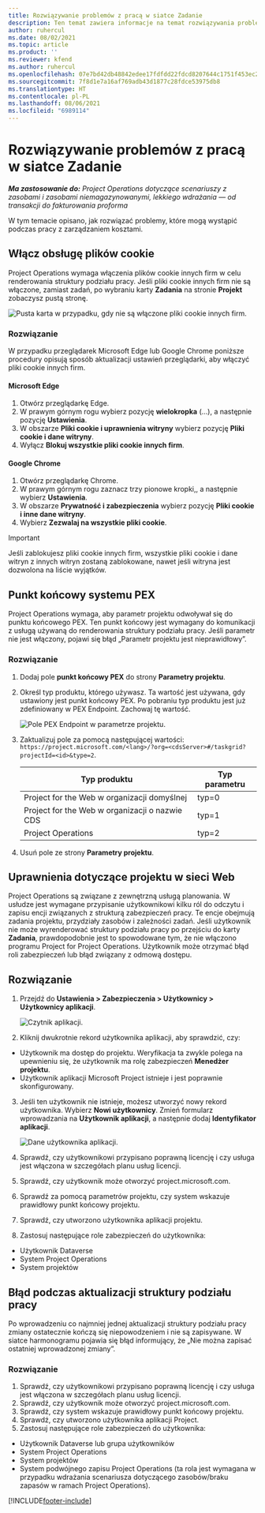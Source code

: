 ```yaml
---
title: Rozwiązywanie problemów z pracą w siatce Zadanie
description: Ten temat zawiera informacje na temat rozwiązywania problemów potrzebne podczas pracy w siatce Zadanie.
author: ruhercul
ms.date: 08/02/2021
ms.topic: article
ms.product: ''
ms.reviewer: kfend
ms.author: ruhercul
ms.openlocfilehash: 07e7bd42db48842edee17fdfdd22fdcd8207644c1751f453ec29c3194aac625e
ms.sourcegitcommit: 7f8d1e7a16af769adb43d1877c28fdce53975db8
ms.translationtype: HT
ms.contentlocale: pl-PL
ms.lasthandoff: 08/06/2021
ms.locfileid: "6989114"
---
```

# <a name="troubleshoot-working-in-the-task-grid"></a>Rozwiązywanie problemów z pracą w siatce Zadanie 

_**Ma zastosowanie do:** Project Operations dotyczące scenariuszy z zasobami i zasobami niemagazynowanymi, lekkiego wdrażania — od transakcji do fakturowania proforma_

W tym temacie opisano, jak rozwiązać problemy, które mogą wystąpić podczas pracy z zarządzaniem kosztami.

## <a name="enable-cookies"></a>Włącz obsługę plików cookie

Project Operations wymaga włączenia plików cookie innych firm w celu renderowania struktury podziału pracy. Jeśli pliki cookie innych firm nie są włączone, zamiast zadań, po wybraniu karty **Zadania** na stronie **Projekt** zobaczysz pustą stronę.

![Pusta karta w przypadku, gdy nie są włączone pliki cookie innych firm.](media/blankschedule.png)


### <a name="workaround"></a>Rozwiązanie
W przypadku przeglądarek Microsoft Edge lub Google Chrome poniższe procedury opisują sposób aktualizacji ustawień przeglądarki, aby włączyć pliki cookie innych firm.

#### <a name="microsoft-edge"></a>Microsoft Edge

1. Otwórz przeglądarkę Edge.
2. W prawym górnym rogu wybierz pozycję **wielokropka** (...), a następnie pozycję **Ustawienia**.
3. W obszarze **Pliki cookie i uprawnienia witryny** wybierz pozycję **Pliki cookie i dane witryny**.
4. Wyłącz **Blokuj wszystkie pliki cookie innych firm**.

#### <a name="google-chrome"></a>Google Chrome

1. Otwórz przeglądarkę Chrome.
2. W prawym górnym rogu zaznacz trzy pionowe kropki,, a następnie wybierz **Ustawienia**.
3. W obszarze **Prywatność i zabezpieczenia** wybierz pozycję **Pliki cookie i inne dane witryny**.
4. Wybierz **Zezwalaj na wszystkie pliki cookie**.

> [!IMPORTANT]
> Jeśli zablokujesz pliki cookie innych firm, wszystkie pliki cookie i dane witryn z innych witryn zostaną zablokowane, nawet jeśli witryna jest dozwolona na liście wyjątków.

## <a name="pex-endpoint"></a>Punkt końcowy systemu PEX

Project Operations wymaga, aby parametr projektu odwoływał się do punktu końcowego PEX. Ten punkt końcowy jest wymagany do komunikacji z usługą używaną do renderowania struktury podziału pracy. Jeśli parametr nie jest włączony, pojawi się błąd „Parametr projektu jest nieprawidłowy”. 

### <a name="workaround"></a>Rozwiązanie

1. Dodaj pole **punkt końcowy PEX** do strony **Parametry projektu**.
2. Określ typ produktu, którego używasz. Ta wartość jest używana, gdy ustawiony jest punkt końcowy PEX. Po pobraniu typ produktu jest już zdefiniowany w PEX Endpoint. Zachowaj tę wartość. 
   
    ![Pole PEX Endpoint w parametrze projektu.](media/pex-endpoint.png)

3. Zaktualizuj pole za pomocą następującej wartości: `https://project.microsoft.com/<lang>/?org=<cdsServer>#/taskgrid?projectId=<id>&type=2`.

   
   | Typ produktu                         | Typ parametru |
   |--------------------------------------|----------------|
   | Project for the Web w organizacji domyślnej   | typ=0         |
   | Project for the Web w organizacji o nazwie CDS | typ=1         |
   | Project Operations                   | typ=2         |
   
4. Usuń pole ze strony **Parametry projektu**.

## <a name="privileges-for-project-for-the-web"></a>Uprawnienia dotyczące projektu w sieci Web

Project Operations są związane z zewnętrzną usługą planowania. W usłudze jest wymagane przypisanie użytkownikowi kilku ról do odczytu i zapisu encji związanych z strukturą zabezpieczeń pracy. Te encje obejmują zadania projektu, przydziały zasobów i zależności zadań. Jeśli użytkownik nie może wyrenderować struktury podziału pracy po przejściu do karty **Zadania**, prawdopodobnie jest to spowodowane tym, że nie włączono programu Project for Project Operations. Użytkownik może otrzymać błąd roli zabezpieczeń lub błąd związany z odmową dostępu.


## <a name="workaround"></a>Rozwiązanie

1. Przejdź do **Ustawienia > Zabezpieczenia > Użytkownicy > Użytkownicy aplikacji**.  

   ![Czytnik aplikacji.](media/applicationuser.jpg)
   
2. Kliknij dwukrotnie rekord użytkownika aplikacji, aby sprawdzić, czy:

 - Użytkownik ma dostęp do projektu. Weryfikacja ta zwykle polega na upewnieniu się, że użytkownik ma rolę zabezpieczeń **Menedżer projektu**.
 - Użytkownik aplikacji Microsoft Project istnieje i jest poprawnie skonfigurowany.
 
3. Jeśli ten użytkownik nie istnieje, możesz utworzyć nowy rekord użytkownika. Wybierz **Nowi użytkownicy**. Zmień formularz wprowadzania na **Użytkownik aplikacji**, a następnie dodaj **Identyfikator aplikacji**.

   ![Dane użytkownika aplikacji.](media/applicationuserdetails.jpg)

4. Sprawdź, czy użytkownikowi przypisano poprawną licencję i czy usługa jest włączona w szczegółach planu usług licencji.
5. Sprawdź, czy użytkownik może otworzyć project.microsoft.com.
6. Sprawdź za pomocą parametrów projektu, czy system wskazuje prawidłowy punkt końcowy projektu.
7. Sprawdź, czy utworzono użytkownika aplikacji projektu.
8. Zastosuj następujące role zabezpieczeń do użytkownika:

  - Użytkownik Dataverse
  - System Project Operations
  - System projektów

## <a name="error-when-updating-the-work-breakdown-structure"></a>Błąd podczas aktualizacji struktury podziału pracy

Po wprowadzeniu co najmniej jednej aktualizacji struktury podziału pracy zmiany ostatecznie kończą się niepowodzeniem i nie są zapisywane. W siatce harmonogramu pojawia się błąd informujący, że „Nie można zapisać ostatniej wprowadzonej zmiany”.

### <a name="workaround"></a>Rozwiązanie

1. Sprawdź, czy użytkownikowi przypisano poprawną licencję i czy usługa jest włączona w szczegółach planu usług licencji.
2. Sprawdź, czy użytkownik może otworzyć project.microsoft.com.
3. Sprawdź, czy system wskazuje prawidłowy punkt końcowy projektu.
4. Sprawdź, czy utworzono użytkownika aplikacji Project.
5. Zastosuj następujące role zabezpieczeń do użytkownika:
  
  - Użytkownik Dataverse lub grupa użytkowników
  - System Project Operations
  - System projektów
  - System podwójnego zapisu Project Operations (ta rola jest wymagana w przypadku wdrażania scenariusza dotyczącego zasobów/braku zapasów w ramach Project Operations).


[!INCLUDE[footer-include](../includes/footer-banner.md)]
